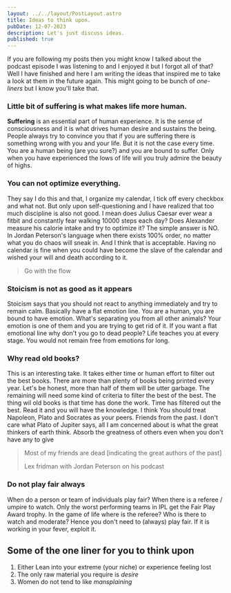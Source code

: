 ```yaml
---
layout: ../../layout/PostLayout.astro
title: Ideas to think upon.
pubDate: 12-07-2023
description: Let's just discuss ideas.
published: true
---
```


If you are following my posts then you might know I talked about the podcast episode I was listening to and I enjoyed it but I forgot all of that? Well I have finished and here I am writing the ideas that inspired me to take a look at them in the future again. This might going to be bunch of _one-liners_ but I know you'll take that.

### Little bit of suffering is what makes life more human.

**Suffering** is an essential part of human experience. It is the sense of consciousness and it is what drives human desire and sustains the being. People always try to convince you that if you are suffering there is something wrong with you and your life. But it is not the case every time. You are a human being (are you sure?) and you are bound to suffer. Only when you have experienced the lows of life will you truly admire the beauty of highs.

### You can not optimize everything.

They say I do this and that, I organize my calendar, I tick off every checkbox and what not. But only upon self-questioning and I have realized that too much discipline is also not good. I mean does Julius Caesar ever wear a fitbit and constantly fear walking 10000 steps each day? Does Alexander measure his calorie intake and try to optimize it? The simple answer is NO. In Jordan Peterson's language when there exists 100% order, no matter what you do chaos will sneak in. And I think that is acceptable. Having no calendar is fine when you could have become the slave of the calendar and wished your will and death according to it.

> Go with the flow

### Stoicism is not as good as it appears

Stoicism says that you should not react to anything immediately and try to remain calm. Basically have a flat emotion line. You are a human, you are bound to have emotion. What's separating you from all other animals? Your emotion is one of them and you are trying to get rid of it. If you want a flat emotional line why don't you go to dead people? Life teaches you at every stage. You would not remain free from emotions for long.

### Why read old books?

This is an interesting take. It takes either time or human effort to filter out the best books. There are more than plenty of books being printed every year. Let's be honest, more than half of them will be utter garbage. The remaining will need some kind of criteria to filter the best of the best. The thing wil old books is that time has done the work. Time has filtered out the best. Read it and you will have the knowledge. I think You should treat Napoleon, Plato and Socrates as your peers. Friends from the past. I don't care what Plato of Jupiter says, all I am concerned about is what the great thinkers of earth think. Absorb the greatness of others even when you don't have any to give

> Most of my friends are dead [indicating the great authors of the past]
>
> Lex fridman with Jordan Peterson on his podcast

### Do not play fair always

When do a person or team of individuals play fair? When there is a referee / umpire to watch. Only the worst performing teams in IPL get the Fair Play Award trophy.
In the game of life where is the referee? Who is there to watch and moderate? Hence you don't need to (always) play fair. If it is working in your fever, exploit it.

## Some of the one liner for you to think upon

1. Either Lean into your extreme (your niche) or experience feeling lost
2. The only raw material you require is _desire_
3. Women do not tend to like _mansplaining_
